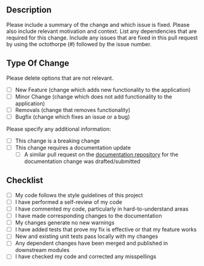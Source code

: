 ## Description

Please include a summary of the change and which issue is fixed. Please also include relevant motivation and context.
List any dependencies that are required for this change.
Include any issues that are fixed in this pull request by using the octothorpe (#) followed by the issue number.

## Type Of Change

Please delete options that are not relevant.

- [ ] New Feature (change which adds new functionality to the application)
- [ ] Minor Change (change which does not add functionality to the application)
- [ ] Removals (change that removes functionality)
- [ ] Bugfix (change which fixes an issue or a bug)

Please specify any additional information:

- [ ] This change is a breaking change
- [ ] This change requires a documentation update
    - [ ] A similar pull request on
      the [documentation repository](https://github.com/AudiTranscribe/AudiTranscribe-Documentation) for the
      documentation change was drafted/submitted

## Checklist

- [ ] My code follows the style guidelines of this project
- [ ] I have performed a self-review of my code
- [ ] I have commented my code, particularly in hard-to-understand areas
- [ ] I have made corresponding changes to the documentation
- [ ] My changes generate no new warnings
- [ ] I have added tests that prove my fix is effective or that my feature works
- [ ] New and existing unit tests pass locally with my changes
- [ ] Any dependent changes have been merged and published in downstream modules
- [ ] I have checked my code and corrected any misspellings
